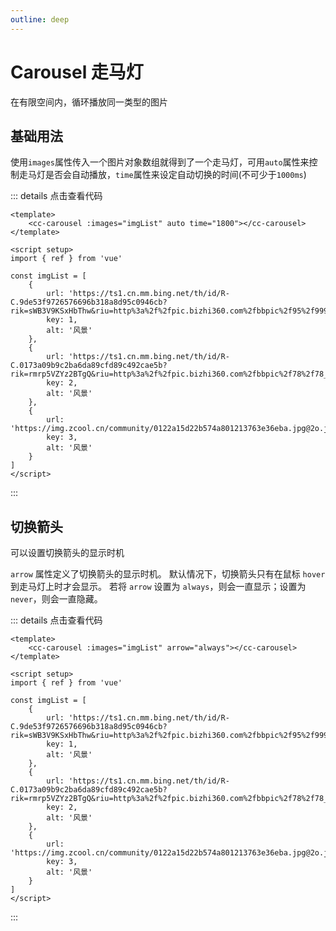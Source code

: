 ```yaml
---
outline: deep
---
```


# Carousel 走马灯

在有限空间内，循环播放同一类型的图片

## 基础用法
使用`images`属性传入一个图片对象数组就得到了一个走马灯，可用`auto`属性来控制走马灯是否会自动播放，`time`属性来设定自动切换的时间(不可少于`1000ms`)

<script setup>
import ccUpload from '../../src/components/upload'
import ccButton from '../../src/components/button'
import ccCarousel from '../../src/components/carousel'
import { ref } from 'vue'

const imgList = [
    {
        url: 'https://ts1.cn.mm.bing.net/th/id/R-C.9de53f9726576696b318a8d95c0946cb?rik=sWB3V9KSxHbThw&riu=http%3a%2f%2fpic.bizhi360.com%2fbbpic%2f95%2f9995_1.jpg&ehk=GcPUjJED69TBvg9XxQr2klzDzfRsQWhAfLKlIAUWHJQ%3d&risl=&pid=ImgRaw&r=0',
        key: 1,
        alt: '风景'
    },
    {
        url: 'https://ts1.cn.mm.bing.net/th/id/R-C.0173a09b9c2ba6da89cfd89c492cae5b?rik=rmrp5VZYz2BTgQ&riu=http%3a%2f%2fpic.bizhi360.com%2fbbpic%2f78%2f78_9.jpg&ehk=1T8b3FMg14%2bqrb1H9CaROVxQVIhp2vvDyfGbMjzzTKA%3d&risl=&pid=ImgRaw&r=0',
        key: 2,
        alt: '风景'
    },
    {
        url: 'https://img.zcool.cn/community/0122a15d22b574a801213763e36eba.jpg@2o.jpg',
        key: 3,
        alt: '风景'
    }
]
</script>

<cc-carousel :images="imgList" auto time="1800"></cc-carousel>

::: details 点击查看代码
```vue
<template>
    <cc-carousel :images="imgList" auto time="1800"></cc-carousel>
</template>

<script setup>
import { ref } from 'vue'

const imgList = [
    {
        url: 'https://ts1.cn.mm.bing.net/th/id/R-C.9de53f9726576696b318a8d95c0946cb?rik=sWB3V9KSxHbThw&riu=http%3a%2f%2fpic.bizhi360.com%2fbbpic%2f95%2f9995_1.jpg&ehk=GcPUjJED69TBvg9XxQr2klzDzfRsQWhAfLKlIAUWHJQ%3d&risl=&pid=ImgRaw&r=0',
        key: 1,
        alt: '风景'
    },
    {
        url: 'https://ts1.cn.mm.bing.net/th/id/R-C.0173a09b9c2ba6da89cfd89c492cae5b?rik=rmrp5VZYz2BTgQ&riu=http%3a%2f%2fpic.bizhi360.com%2fbbpic%2f78%2f78_9.jpg&ehk=1T8b3FMg14%2bqrb1H9CaROVxQVIhp2vvDyfGbMjzzTKA%3d&risl=&pid=ImgRaw&r=0',
        key: 2,
        alt: '风景'
    },
    {
        url: 'https://img.zcool.cn/community/0122a15d22b574a801213763e36eba.jpg@2o.jpg',
        key: 3,
        alt: '风景'
    }
]
</script>
```
:::

## 切换箭头
可以设置切换箭头的显示时机

`arrow` 属性定义了切换箭头的显示时机。 默认情况下，切换箭头只有在鼠标 `hover` 到走马灯上时才会显示。 若将 `arrow` 设置为 `always`，则会一直显示；设置为 `never`，则会一直隐藏。
<cc-carousel :images="imgList" arrow="always"></cc-carousel>

::: details 点击查看代码
```vue
<template>
    <cc-carousel :images="imgList" arrow="always"></cc-carousel>
</template>

<script setup>
import { ref } from 'vue'

const imgList = [
    {
        url: 'https://ts1.cn.mm.bing.net/th/id/R-C.9de53f9726576696b318a8d95c0946cb?rik=sWB3V9KSxHbThw&riu=http%3a%2f%2fpic.bizhi360.com%2fbbpic%2f95%2f9995_1.jpg&ehk=GcPUjJED69TBvg9XxQr2klzDzfRsQWhAfLKlIAUWHJQ%3d&risl=&pid=ImgRaw&r=0',
        key: 1,
        alt: '风景'
    },
    {
        url: 'https://ts1.cn.mm.bing.net/th/id/R-C.0173a09b9c2ba6da89cfd89c492cae5b?rik=rmrp5VZYz2BTgQ&riu=http%3a%2f%2fpic.bizhi360.com%2fbbpic%2f78%2f78_9.jpg&ehk=1T8b3FMg14%2bqrb1H9CaROVxQVIhp2vvDyfGbMjzzTKA%3d&risl=&pid=ImgRaw&r=0',
        key: 2,
        alt: '风景'
    },
    {
        url: 'https://img.zcool.cn/community/0122a15d22b574a801213763e36eba.jpg@2o.jpg',
        key: 3,
        alt: '风景'
    }
]
</script>
```
:::
